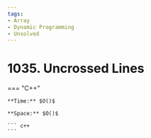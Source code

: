 ```yaml
---
tags:
- Array
- Dynamic Programming
- Unsolved
---
```



# 1035. Uncrossed Lines

=== "C++"

    **Time:** $O()$

    **Space:** $O()$

    ``` c++
    ```